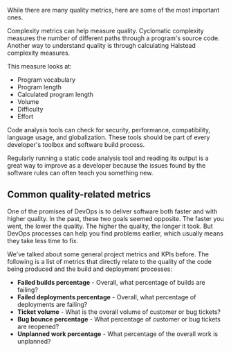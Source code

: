 While there are many quality metrics, here are some of the most important ones.

Complexity metrics can help measure quality. Cyclomatic complexity measures the number of different paths through a program's source code. Another way to understand quality is through calculating Halstead complexity measures.

This measure looks at:

- Program vocabulary
- Program length
- Calculated program length
- Volume
- Difficulty
- Effort

Code analysis tools can check for security, performance, compatibility, language usage, and globalization. These tools should be part of every developer's toolbox and software build process.

Regularly running a static code analysis tool and reading its output is a great way to improve as a developer because the issues found by the software rules can often teach you something new.

## Common quality-related metrics

One of the promises of DevOps is to deliver software both faster and with higher quality. In the past, these two goals seemed opposite. The faster you went, the lower the quality. The higher the quality, the longer it took. But DevOps processes can help you find problems earlier, which usually means they take less time to fix.

We've talked about some general project metrics and KPIs before. The following is a list of metrics that directly relate to the quality of the code being produced and the build and deployment processes:

- **Failed builds percentage** - Overall, what percentage of builds are failing?
- **Failed deployments percentage** - Overall, what percentage of deployments are failing?
- **Ticket volume** - What is the overall volume of customer or bug tickets?
- **Bug bounce percentage** - What percentage of customer or bug tickets are reopened?
- **Unplanned work percentage** - What percentage of the overall work is unplanned?
